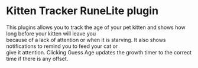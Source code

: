 # Kitten Tracker RuneLite plugin

This plugins allows you to track the age of your pet kitten and shows how long before your kitten will leave you <br> 
because of a lack of attention or when it is starving. It also shows notifications to remind you to feed your cat or <br>
give it attention. Clicking Guess Age updates the growth timer to the correct time if there is any offset.

